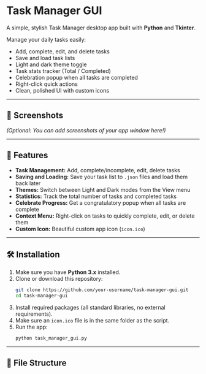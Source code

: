 # Task Manager GUI

A simple, stylish Task Manager desktop app built with **Python** and **Tkinter**.

Manage your daily tasks easily:
- Add, complete, edit, and delete tasks
- Save and load task lists
- Light and dark theme toggle
- Task stats tracker (Total / Completed)
- Celebration popup when all tasks are completed
- Right-click quick actions
- Clean, polished UI with custom icons

---

## 📸 Screenshots
*(Optional: You can add screenshots of your app window here!)*

---

## 🚀 Features

- **Task Management:** Add, complete/incomplete, edit, delete tasks
- **Saving and Loading:** Save your task list to `.json` files and load them back later
- **Themes:** Switch between Light and Dark modes from the View menu
- **Statistics:** Track the total number of tasks and completed tasks
- **Celebrate Progress:** Get a congratulatory popup when all tasks are complete
- **Context Menu:** Right-click on tasks to quickly complete, edit, or delete them
- **Custom Icon:** Beautiful custom app icon (`icon.ico`)

---

## 🛠 Installation

1. Make sure you have **Python 3.x** installed.
2. Clone or download this repository:
    ```bash
    git clone https://github.com/your-username/task-manager-gui.git
    cd task-manager-gui
    ```
3. Install required packages (all standard libraries, no external requirements).
4. Make sure an `icon.ico` file is in the same folder as the script.
5. Run the app:
    ```bash
    python task_manager_gui.py
    ```

---

## 📄 File Structure